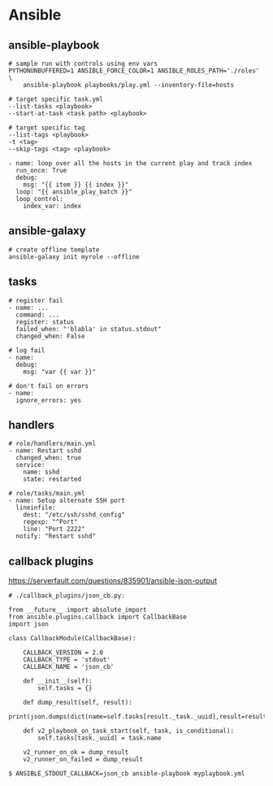 # Ansible

## ansible-playbook

    # sample run with controls using env vars
    PYTHONUNBUFFERED=1 ANSIBLE_FORCE_COLOR=1 ANSIBLE_ROLES_PATH='./roles' \
        ansible-playbook playbooks/play.yml --inventory-file=hosts

    # target specific task.yml
    --list-tasks <playbook>
    --start-at-task <task path> <playbook>

    # target specific tag
    --list-tags <playbook>
    -t <tag>
    --skip-tags <tag> <playbook>

    - name: loop over all the hosts in the current play and track index
      run_once: True
      debug:
        msg: "{{ item }} {{ index }}"
      loop: "{{ ansible_play_batch }}"
      loop_control:
        index_var: index

## ansible-galaxy

    # create offline template
    ansible-galaxy init myrole --offline

## tasks

    # register fail
    - name: ...
      command: ...
      register: status
      failed_when: "'blabla' in status.stdout"
      changed_when: False
    
    # log fail
    - name:
      debug:
        msg: "var {{ var }}"

    # don't fail on errors
    - name:
      ignore_errors: yes

## handlers

    # role/handlers/main.yml
    - name: Restart sshd
      changed_when: true
      service:
        name: sshd
        state: restarted

    # role/tasks/main.yml
    - name: Setup alternate SSH port
      lineinfile:
        dest: "/etc/ssh/sshd_config"
        regexp: "^Port"
        line: "Port 2222"
      notify: "Restart sshd"

## callback plugins

https://serverfault.com/questions/835901/ansible-json-output

    # ./callback_plugins/json_cb.py:

    from __future__ import absolute_import
    from ansible.plugins.callback import CallbackBase
    import json

    class CallbackModule(CallbackBase):

        CALLBACK_VERSION = 2.0
        CALLBACK_TYPE = 'stdout'
        CALLBACK_NAME = 'json_cb'

        def __init__(self):
            self.tasks = {}

        def dump_result(self, result):
            print(json.dumps(dict(name=self.tasks[result._task._uuid],result=result._result)))

        def v2_playbook_on_task_start(self, task, is_conditional):
            self.tasks[task._uuid] = task.name

        v2_runner_on_ok = dump_result
        v2_runner_on_failed = dump_result

    $ ANSIBLE_STDOUT_CALLBACK=json_cb ansible-playbook myplaybook.yml
